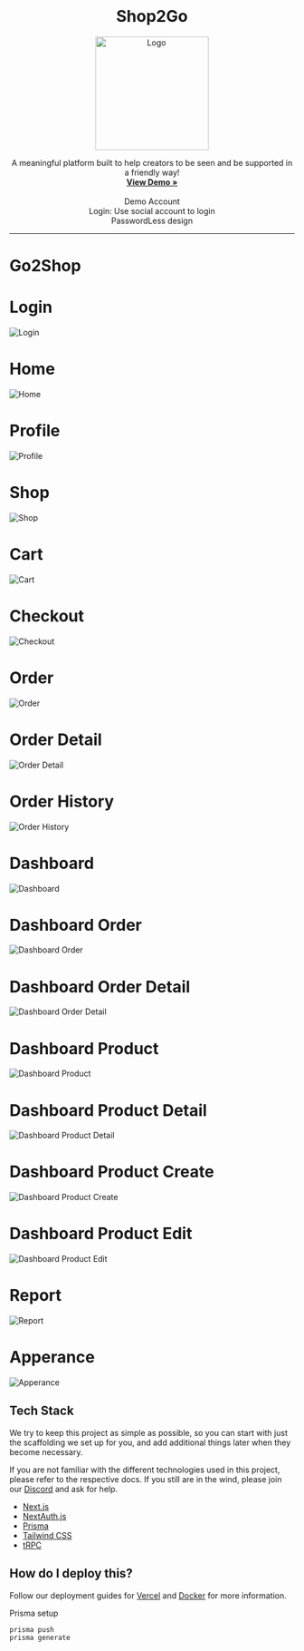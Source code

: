 <!-- PROJECT LOGO -->
<br />
<div align="center">
    <h1> Shop2Go</h1>
    <img src="https://app.ben2.win/img/logo.png" alt="Logo" width="200" height="200">
  <p align="center">
    A meaningful platform built to help creators to be seen and be supported in a friendly way!
    <br />
    <a href="https://app.ben2.win/"><strong>View Demo »</strong></a>
    <br />
    <br />
    Demo Account
    <br />
     Login: Use social account to login
    <br />
     PasswordLess design
    <br />
  </p>
</div>

---
# Go2Shop

# Login
![Login](https://app.ben2.win/img/login.png)

# Home
![Home](https://app.ben2.win/img/home.png)

# Profile
![Profile](https://app.ben2.win/img/profile.png)

# Shop
![Shop](https://app.ben2.win/img/shop.png)

# Cart
![Cart](https://app.ben2.win/img/cart.png)

# Checkout
![Checkout](https://app.ben2.win/img/checkout.png)

# Order
![Order](https://app.ben2.win/img/order.png)

# Order Detail
![Order Detail](https://app.ben2.win/img/order_detail.png)

# Order History
![Order History](https://app.ben2.win/img/order_history.png)

# Dashboard
![Dashboard](https://app.ben2.win/img/dashboard.png)

# Dashboard Order
![Dashboard Order](https://app.ben2.win/img/dashboard_order.png)

# Dashboard Order Detail
![Dashboard Order Detail](https://app.ben2.win/img/dashboard_order_detail.png)

# Dashboard Product
![Dashboard Product](https://app.ben2.win/img/dashboard_product.png)

# Dashboard Product Detail
![Dashboard Product Detail](https://app.ben2.win/img/dashboard_product_detail.png)

# Dashboard Product Create
![Dashboard Product Create](https://app.ben2.win/img/dashboard_product_create.png)

# Dashboard Product Edit
![Dashboard Product Edit](https://app.ben2.win/img/dashboard_product_edit.png)

# Report
![Report](https://app.ben2.win/img/report.png)

# Apperance
![Apperance](https://app.ben2.win/img/apperance.png)


## Tech Stack

We try to keep this project as simple as possible, so you can start with just the scaffolding we set up for you, and add additional things later when they become necessary.

If you are not familiar with the different technologies used in this project, please refer to the respective docs. If you still are in the wind, please join our [Discord](https://t3.gg/discord) and ask for help.

- [Next.js](https://nextjs.org)
- [NextAuth.js](https://next-auth.js.org)
- [Prisma](https://prisma.io)
- [Tailwind CSS](https://tailwindcss.com)
- [tRPC](https://trpc.io)


## How do I deploy this?

Follow our deployment guides for [Vercel](https://create.t3.gg/en/deployment/vercel) and [Docker](https://create.t3.gg/en/deployment/docker) for more information.

Prisma setup
```
prisma push
prisma generate
```